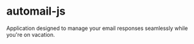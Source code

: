 # automail-js
Application designed to manage your email responses seamlessly while you're on vacation.
